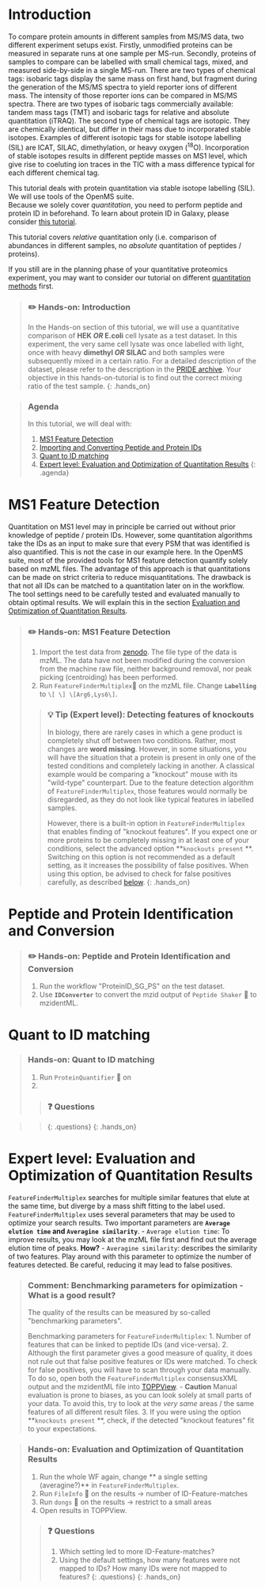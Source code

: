 # Introduction
To compare protein amounts in different samples from MS/MS data, two different experiment setups exist. Firstly, unmodified proteins can be measured in separate runs at one sample per MS-run. Secondly, proteins of samples to compare can be labelled with small chemical tags, mixed, and measured side-by-side in a single MS-run. 
There are two types of chemical tags: isobaric tags display the same mass on first hand, but fragment during the generation of the MS/MS spectra to yield reporter ions of different mass. The intensity of those reporter ions can be compared in MS/MS spectra. There are two types of isobaric tags commercially available: tandem mass tags (TMT) and isobaric tags for relative and absolute quantitation (iTRAQ). 
The second type of chemical tags are isotopic. They are chemically identical, but differ in their mass due to incorporated stable isotopes. Examples of different isotopic tags for stable isotope labelling (SIL) are ICAT, SILAC, dimethylation, or heavy oxygen (<sup>18</sup>O).
Incorporation of stable isotopes results in different peptide masses on MS1 level, which give rise to coeluting ion traces in the TIC with a mass difference typical for each different chemical tag.

This tutorial deals with protein quantitation via stable isotope labelling (SIL). We will use tools of the OpenMS suite.  
Because we solely cover *quantitation*, you need to perform peptide and protein ID in beforehand. To learn about protein ID in Galaxy, please consider [this tutorial](./proteinID_SG_PS.md).

This tutorial covers *relative* quantitation only (i.e. comparison of abundances in different samples, no *absolute* quantitation of peptides / proteins).

If you still are in the planning phase of your quantitative proteomics experiment, you may want to consider our tutorial on different [quantitation methods](./labelfree-vs-labelled.md) first.

> ### :pencil2: Hands-on: Introduction
> In the Hands-on section of this tutorial, we will use a quantitative comparison of **HEK _OR_ E.coli** cell lysate as a test dataset. In this experiment, the very same cell lysate was once labelled with light, once with heavy **dimethyl _OR_ SILAC** and both samples were subsequently mixed in a certain ratio. For a detailed description of the dataset, please refer to the description in the [PRIDE archive]().
> Your objective in this hands-on-tutorial is to find out the correct mixing ratio of the test sample.
> {: .hands_on}

> ### Agenda
>
> In this tutorial, we will deal with:
>
> 1. [MS1 Feature Detection](#ms1-feature-detection)
> 2. [Importing and Converting Peptide and Protein IDs](#importing-and-converting-peptide-and-protein-ids)
> 3. [Quant to ID matching](#quant-to-id-matching)
> 4. [Expert level: Evaluation and Optimization of Quantitation Results](#expert-level-evaluation-and-optimization-of-quantitation-results)
{: .agenda}

# MS1 Feature Detection
Quantitation on MS1 level may in principle be carried out without prior knowledge of peptide / protein IDs. However, some quantitation algorithms take the IDs as an input to make sure that every PSM that was identified is also quantified. This is not the case in our example here. 
In the OpenMS suite, most of the provided tools for MS1 feature detection quantify solely based on mzML files. The advantage of this approach is that quantitations can be made on strict criteria to reduce misquantitations. The drawback is that not all IDs can be matched to a quantitation later on in the workflow. 
The tool settings need to be carefully tested and evaluated manually to obtain optimal results. We will explain this in the section [Evaluation and Optimization of Quantitation Results](#evaluation-and-optimization-of-quantitation-results). 

> ### :pencil2: Hands-on: MS1 Feature Detection
> 
> 1. Import the test data from [zenodo](). The file type of the data is mzML. The data have not been modified during the conversion from the machine raw file, neither background removal, nor peak picking (centroiding) has been performed.
> 2. Run `FeatureFinderMultiplex`:wrench: on the mzML file. Change **`Labelling`** to `\[ \] \[Arg6,Lys6\]`.
>
>   > ### :bulb: Tip (Expert level): Detecting features of knockouts
>   > In biology, there are rarely cases in which a gene product is completely shut off between two conditions. Rather, most changes are **word missing**. However, in some situations, you will have the situation that a protein is present in only one of the tested conditions and completely lacking in another. A classical example would be comparing a "knockout" mouse with its "wild-type" counterpart. 
>   > Due to the feature detection algorithm of `FeatureFinderMultiplex`, those features would normally be disregarded, as they do not look like typical features in labelled samples.
>   >
>   > However, there is a built-in option in `FeatureFinderMultiplex` that enables finding of "knockout features". If you expect one or more proteins to be completely missing in at least one of your conditions, select the advanced option **`knockouts present` **. 
>   > Switching on this option is not recommended as a default setting, as it increases the possibility of false positives. When using this option, be advised to check for false positives carefully, as described [below](#expert-level-evaluation-and-optimization-of-quantitation-results).
> {: .hands_on}

# Peptide and Protein Identification and Conversion

> ### :pencil2: Hands-on: Peptide and Protein Identification and Conversion
> 1. Run the workflow "ProteinID_SG_PS" on the test dataset.
> 2. Use **`IDConverter`** to convert the mzid output of `Peptide Shaker` :wrench: to mzidentML.

# Quant to ID matching

> ### Hands-on: Quant to ID matching
> 
> 1. Run `ProteinQuantifier` :wrench: on 
> 2. 
>
>   > ### :question: Questions

>   > {: .questions}
> {: .hands_on}

# Expert level: Evaluation and Optimization of Quantitation Results
`FeatureFinderMultiplex` searches for multiple similar features that elute at the same time, but diverge by a mass shift fitting to the label used. `FeatureFinderMultiplex` uses several parameters that may be used to optimize your search results. Two important parameters are **`Average elution time` and `Averagine similarity`**. 
    - `Average elution time`: To improve results, you may look at the mzML file first and find out the average elution time of peaks. **How?**
    - `Averagine similarity`: describes the similarity of two features. Play around with this parameter to optimize the number of features detected. Be careful, reducing it may lead to false positives.
 
> ### Comment: Benchmarking parameters for opimization - What is a good result?
>
> The quality of the results can be measured by so-called "benchmarking parameters". 
>  
> Benchmarking parameters for `FeatureFinderMultiplex`:
>     1. Number of features that can be linked to peptide IDs (and vice-versa). 
>     2. Although the first parameter gives a good measure of quality, it does not rule out that false positive features or IDs were matched. To check for false positives, you will have to scan through your data manually. To do so, open both the `FeatureFinderMultiplex` consensusXML output and the mzidentML file into [TOPPView](). 
>         - **Caution** Manual evaluation is prone to biases, as you can look solely at small parts of your data. To avoid this, try to look at the *very same* areas / the same features of all different result files.
>     3. If you were using the option **`knockouts present` **, check, if the detected "knockout features" fit to your expectations.
    
> ### Hands-on: Evaluation and Optimization of Quantitation Results
> 
> 1. Run the whole WF again, change ** a single setting (averagine?)** in `FeatureFinderMultiplex`.
> 2. Run `FileInfo` :wrench: on the results -> number of ID-Feature-matches
> 3. Run `dongs` :wrench: on the results -> restrict to a small areas
> 4. Open results in TOPPView.
>
>   > ### :question: Questions
>   > 1. Which setting led to more ID-Feature-matches?
>   > 2. Using the default settings, how many features were not mapped to IDs? How many IDs were not mapped to features?
>   > {: .questions}
> {: .hands_on}